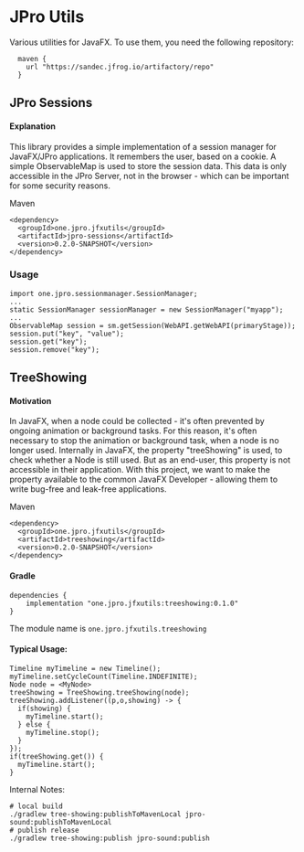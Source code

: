 # JPro Utils

Various utilities for JavaFX.
To use them, you need the following repository:
```
  maven {
    url "https://sandec.jfrog.io/artifactory/repo"
  }
```

## JPro Sessions
#### Explanation
This library provides a simple implementation of a session manager for JavaFX/JPro applications.
It remembers the user, based on a cookie.
A simple ObservableMap is used to store the session data.
This data is only accessible in the JPro Server, not in the browser - which can be important for some security reasons.

Maven
```
<dependency>
  <groupId>one.jpro.jfxutils</groupId>
  <artifactId>jpro-sessions</artifactId>
  <version>0.2.0-SNAPSHOT</version>
</dependency>
```
### Usage
```
import one.jpro.sessionmanager.SessionManager;
...
static SessionManager sessionManager = new SessionManager("myapp");
...
ObservableMap session = sm.getSession(WebAPI.getWebAPI(primaryStage));
session.put("key", "value");
session.get("key");
session.remove("key");
```



## TreeShowing
#### Motivation
In JavaFX, when a node could be collected - it's often prevented by ongoing animation or background tasks.
For this reason, it's often necessary to stop the animation or background task, 
when a node is no longer used.
Internally in JavaFX, the property "treeShowing" is used, to check whether a Node is still used.
But as an end-user, this property is not accessible in their application.
With this project, we want to make the property available to the common JavaFX Developer - allowing them to write bug-free and leak-free applications.

Maven
```
<dependency>
  <groupId>one.jpro.jfxutils</groupId>
  <artifactId>treeshowing</artifactId>
  <version>0.2.0-SNAPSHOT</version>
</dependency>
```

#### Gradle
```
dependencies {
    implementation "one.jpro.jfxutils:treeshowing:0.1.0"
}
```
The module name is `one.jpro.jfxutils.treeshowing`

#### Typical Usage:
```
Timeline myTimeline = new Timeline();
myTimeline.setCycleCount(Timeline.INDEFINITE);
Node node = <MyNode>
treeShowing = TreeShowing.treeShowing(node);
treeShowing.addListener((p,o,showing) -> {
  if(showing) {
    myTimeline.start();
  } else {
    myTimeline.stop();
  }
});
if(treeShowing.get()) {
  myTimeline.start();
}
```

Internal Notes:

```
# local build
./gradlew tree-showing:publishToMavenLocal jpro-sound:publishToMavenLocal
# publish release
./gradlew tree-showing:publish jpro-sound:publish
```